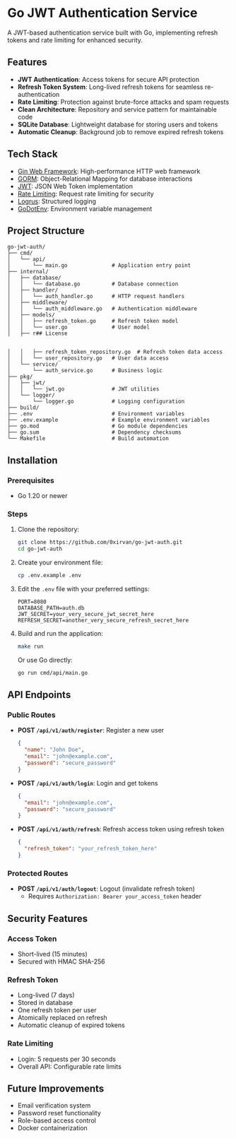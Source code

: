 # Go JWT Authentication Service

A JWT-based authentication service built with Go, implementing refresh tokens and rate limiting for enhanced security.

## Features

- **JWT Authentication**: Access tokens for secure API protection
- **Refresh Token System**: Long-lived refresh tokens for seamless re-authentication
- **Rate Limiting**: Protection against brute-force attacks and spam requests
- **Clean Architecture**: Repository and service pattern for maintainable code
- **SQLite Database**: Lightweight database for storing users and tokens
- **Automatic Cleanup**: Background job to remove expired refresh tokens

## Tech Stack

- [Gin Web Framework](https://github.com/gin-gonic/gin): High-performance HTTP web framework
- [GORM](https://gorm.io): Object-Relational Mapping for database interactions
- [JWT](https://github.com/golang-jwt/jwt): JSON Web Token implementation
- [Rate Limiting](https://github.com/JGLTechnologies/gin-rate-limit): Request rate limiting for security
- [Logrus](https://github.com/sirupsen/logrus): Structured logging
- [GoDotEnv](https://github.com/joho/godotenv): Environment variable management

## Project Structure

```
go-jwt-auth/
├── cmd/
│   └── api/
│       └── main.go              # Application entry point
├── internal/
│   ├── database/
│   │   └── database.go          # Database connection
│   ├── handler/
│   │   └── auth_handler.go      # HTTP request handlers
│   ├── middleware/
│   │   └── auth_middleware.go   # Authentication middleware
│   ├── models/
│   │   ├── refresh_token.go     # Refresh token model
│   │   └── user.go              # User model
│   ├── r## License


│   │   ├── refresh_token_repository.go  # Refresh token data access
│   │   └── user_repository.go   # User data access
│   └── service/
│       └── auth_service.go      # Business logic
├── pkg/
│   ├── jwt/
│   │   └── jwt.go               # JWT utilities
│   └── logger/
│       └── logger.go            # Logging configuration
├── build/
├── .env                         # Environment variables
├── .env.example                 # Example environment variables
├── go.mod                       # Go module dependencies
├── go.sum                       # Dependency checksums
└── Makefile                     # Build automation
```

## Installation

### Prerequisites

- Go 1.20 or newer

### Steps

1. Clone the repository:
   ```bash
   git clone https://github.com/0xirvan/go-jwt-auth.git
   cd go-jwt-auth
   ```

2. Create your environment file:
   ```bash
   cp .env.example .env
   ```

3. Edit the `.env` file with your preferred settings:
   ```
   PORT=8080
   DATABASE_PATH=auth.db
   JWT_SECRET=your_very_secure_jwt_secret_here
   REFRESH_SECRET=another_very_secure_refresh_secret_here
   ```

4. Build and run the application:
   ```bash
   make run
   ```
   
   Or use Go directly:
   ```bash
   go run cmd/api/main.go
   ```

## API Endpoints

### Public Routes

- **POST `/api/v1/auth/register`**: Register a new user
  ```json
  {
    "name": "John Doe",
    "email": "john@example.com",
    "password": "secure_password"
  }
  ```

- **POST `/api/v1/auth/login`**: Login and get tokens
  ```json
  {
    "email": "john@example.com",
    "password": "secure_password"
  }
  ```

- **POST `/api/v1/auth/refresh`**: Refresh access token using refresh token
  ```json
  {
    "refresh_token": "your_refresh_token_here"
  }
  ```

### Protected Routes

- **POST `/api/v1/auth/logout`**: Logout (invalidate refresh token)
  - Requires `Authorization: Bearer your_access_token` header

## Security Features

### Access Token

- Short-lived (15 minutes)
- Secured with HMAC SHA-256

### Refresh Token

- Long-lived (7 days)
- Stored in database
- One refresh token per user
- Atomically replaced on refresh
- Automatic cleanup of expired tokens

### Rate Limiting

- Login: 5 requests per 30 seconds
- Overall API: Configurable rate limits

## Future Improvements

- Email verification system
- Password reset functionality
- Role-based access control
- Docker containerization

